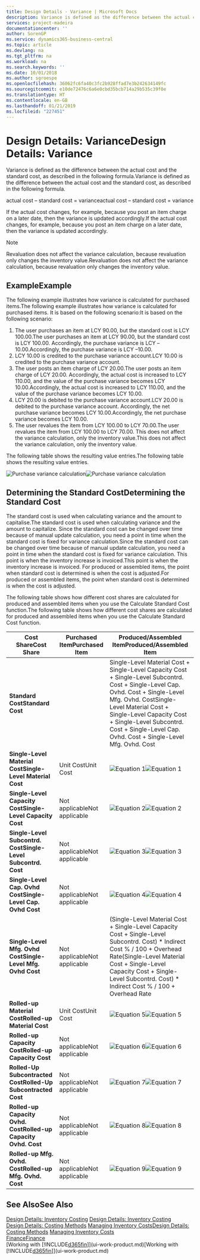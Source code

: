```yaml
---
title: Design Details - Variance | Microsoft Docs
description: Variance is defined as the difference between the actual cost and the standard cost, as described in the following formula.
services: project-madeira
documentationcenter: ''
author: SorenGP
ms.service: dynamics365-business-central
ms.topic: article
ms.devlang: na
ms.tgt_pltfrm: na
ms.workload: na
ms.search.keywords: ''
ms.date: 10/01/2018
ms.author: sgroespe
ms.openlocfilehash: 36062fc6fa40c3fc2b928ffad7e3b242634149fc
ms.sourcegitcommit: e10de72476c6a6e0cbd35bcb714a29b535c39f0e
ms.translationtype: HT
ms.contentlocale: en-GB
ms.lasthandoff: 01/21/2019
ms.locfileid: "227451"
---
```

# <a name="design-details-variance"></a><span data-ttu-id="47461-103">Design Details: Variance</span><span class="sxs-lookup"><span data-stu-id="47461-103">Design Details: Variance</span></span>
<span data-ttu-id="47461-104">Variance is defined as the difference between the actual cost and the standard cost, as described in the following formula.</span><span class="sxs-lookup"><span data-stu-id="47461-104">Variance is defined as the difference between the actual cost and the standard cost, as described in the following formula.</span></span>  

 <span data-ttu-id="47461-105">actual cost – standard cost = variance</span><span class="sxs-lookup"><span data-stu-id="47461-105">actual cost – standard cost = variance</span></span>  

 <span data-ttu-id="47461-106">If the actual cost changes, for example, because you post an item charge on a later date, then the variance is updated accordingly.</span><span class="sxs-lookup"><span data-stu-id="47461-106">If the actual cost changes, for example, because you post an item charge on a later date, then the variance is updated accordingly.</span></span>  

> [!NOTE]  
>  <span data-ttu-id="47461-107">Revaluation does not affect the variance calculation, because revaluation only changes the inventory value.</span><span class="sxs-lookup"><span data-stu-id="47461-107">Revaluation does not affect the variance calculation, because revaluation only changes the inventory value.</span></span>  

## <a name="example"></a><span data-ttu-id="47461-108">Example</span><span class="sxs-lookup"><span data-stu-id="47461-108">Example</span></span>  
 <span data-ttu-id="47461-109">The following example illustrates how variance is calculated for purchased items.</span><span class="sxs-lookup"><span data-stu-id="47461-109">The following example illustrates how variance is calculated for purchased items.</span></span> <span data-ttu-id="47461-110">It is based on the following scenario:</span><span class="sxs-lookup"><span data-stu-id="47461-110">It is based on the following scenario:</span></span>  

1.  <span data-ttu-id="47461-111">The user purchases an item at LCY 90.00, but the standard cost is LCY 100.00.</span><span class="sxs-lookup"><span data-stu-id="47461-111">The user purchases an item at LCY 90.00, but the standard cost is LCY 100.00.</span></span> <span data-ttu-id="47461-112">Accordingly, the purchase variance is LCY –10.00.</span><span class="sxs-lookup"><span data-stu-id="47461-112">Accordingly, the purchase variance is LCY –10.00.</span></span>  
2.  <span data-ttu-id="47461-113">LCY 10.00 is credited to the purchase variance account.</span><span class="sxs-lookup"><span data-stu-id="47461-113">LCY 10.00 is credited to the purchase variance account.</span></span>  
3.  <span data-ttu-id="47461-114">The user posts an item charge of LCY 20.00.</span><span class="sxs-lookup"><span data-stu-id="47461-114">The user posts an item charge of LCY 20.00.</span></span> <span data-ttu-id="47461-115">Accordingly, the actual cost is increased to LCY 110.00, and the value of the purchase variance becomes LCY 10.00.</span><span class="sxs-lookup"><span data-stu-id="47461-115">Accordingly, the actual cost is increased to LCY 110.00, and the value of the purchase variance becomes LCY 10.00.</span></span>  
4.  <span data-ttu-id="47461-116">LCY 20.00 is debited to the purchase variance account.</span><span class="sxs-lookup"><span data-stu-id="47461-116">LCY 20.00 is debited to the purchase variance account.</span></span> <span data-ttu-id="47461-117">Accordingly, the net purchase variance becomes LCY 10.00.</span><span class="sxs-lookup"><span data-stu-id="47461-117">Accordingly, the net purchase variance becomes LCY 10.00.</span></span>  
5.  <span data-ttu-id="47461-118">The user revalues the item from LCY 100.00 to LCY 70.00.</span><span class="sxs-lookup"><span data-stu-id="47461-118">The user revalues the item from LCY 100.00 to LCY 70.00.</span></span> <span data-ttu-id="47461-119">This does not affect the variance calculation, only the inventory value.</span><span class="sxs-lookup"><span data-stu-id="47461-119">This does not affect the variance calculation, only the inventory value.</span></span>  

 <span data-ttu-id="47461-120">The following table shows the resulting value entries.</span><span class="sxs-lookup"><span data-stu-id="47461-120">The following table shows the resulting value entries.</span></span>  

 <span data-ttu-id="47461-121">![Purchase variance calculation](media/design_details_inventory_costing_11_purchase_variance.png "Purchase variance calculation")</span><span class="sxs-lookup"><span data-stu-id="47461-121">![Purchase variance calculation](media/design_details_inventory_costing_11_purchase_variance.png "Purchase variance calculation")</span></span>  

## <a name="determining-the-standard-cost"></a><span data-ttu-id="47461-122">Determining the Standard Cost</span><span class="sxs-lookup"><span data-stu-id="47461-122">Determining the Standard Cost</span></span>  
 <span data-ttu-id="47461-123">The standard cost is used when calculating variance and the amount to capitalise.</span><span class="sxs-lookup"><span data-stu-id="47461-123">The standard cost is used when calculating variance and the amount to capitalize.</span></span> <span data-ttu-id="47461-124">Since the standard cost can be changed over time because of manual update calculation, you need a point in time when the standard cost is fixed for variance calculation.</span><span class="sxs-lookup"><span data-stu-id="47461-124">Since the standard cost can be changed over time because of manual update calculation, you need a point in time when the standard cost is fixed for variance calculation.</span></span> <span data-ttu-id="47461-125">This point is when the inventory increase is invoiced.</span><span class="sxs-lookup"><span data-stu-id="47461-125">This point is when the inventory increase is invoiced.</span></span> <span data-ttu-id="47461-126">For produced or assembled items, the point when standard cost is determined is when the cost is adjusted.</span><span class="sxs-lookup"><span data-stu-id="47461-126">For produced or assembled items, the point when standard cost is determined is when the cost is adjusted.</span></span>  

 <span data-ttu-id="47461-127">The following table shows how different cost shares are calculated for produced and assembled items when you use the Calculate Standard Cost function.</span><span class="sxs-lookup"><span data-stu-id="47461-127">The following table shows how different cost shares are calculated for produced and assembled items when you use the Calculate Standard Cost function.</span></span>  

|<span data-ttu-id="47461-128">Cost Share</span><span class="sxs-lookup"><span data-stu-id="47461-128">Cost Share</span></span>|<span data-ttu-id="47461-129">Purchased Item</span><span class="sxs-lookup"><span data-stu-id="47461-129">Purchased Item</span></span>|<span data-ttu-id="47461-130">Produced/Assembled Item</span><span class="sxs-lookup"><span data-stu-id="47461-130">Produced/Assembled Item</span></span>|  
|----------------|--------------------|------------------------------|  
|<span data-ttu-id="47461-131">**Standard Cost**</span><span class="sxs-lookup"><span data-stu-id="47461-131">**Standard Cost**</span></span>||<span data-ttu-id="47461-132">Single-Level Material Cost + Single-Level Capacity Cost + Single-Level Subcontrd. Cost + Single-Level Cap. Ovhd. Cost + Single-Level Mfg. Ovhd. Cost</span><span class="sxs-lookup"><span data-stu-id="47461-132">Single-Level Material Cost + Single-Level Capacity Cost + Single-Level Subcontrd. Cost + Single-Level Cap. Ovhd. Cost + Single-Level Mfg. Ovhd. Cost</span></span>|  
|<span data-ttu-id="47461-133">**Single-Level Material Cost**</span><span class="sxs-lookup"><span data-stu-id="47461-133">**Single-Level Material Cost**</span></span>|<span data-ttu-id="47461-134">Unit Cost</span><span class="sxs-lookup"><span data-stu-id="47461-134">Unit Cost</span></span>|<span data-ttu-id="47461-135">![Equation 1](media/design_details_inventory_costing_11_equation_1.png "Equation 1")</span><span class="sxs-lookup"><span data-stu-id="47461-135">![Equation 1](media/design_details_inventory_costing_11_equation_1.png "Equation 1")</span></span>|  
|<span data-ttu-id="47461-136">**Single-Level Capacity Cost**</span><span class="sxs-lookup"><span data-stu-id="47461-136">**Single-Level Capacity Cost**</span></span>|<span data-ttu-id="47461-137">Not applicable</span><span class="sxs-lookup"><span data-stu-id="47461-137">Not applicable</span></span>|<span data-ttu-id="47461-138">![Equation 2](media/design_details_inventory_costing_11_equation_2.png "Equation 2")</span><span class="sxs-lookup"><span data-stu-id="47461-138">![Equation 2](media/design_details_inventory_costing_11_equation_2.png "Equation 2")</span></span>|  
|<span data-ttu-id="47461-139">**Single-Level Subcontrd. Cost**</span><span class="sxs-lookup"><span data-stu-id="47461-139">**Single-Level Subcontrd. Cost**</span></span>|<span data-ttu-id="47461-140">Not applicable</span><span class="sxs-lookup"><span data-stu-id="47461-140">Not applicable</span></span>|<span data-ttu-id="47461-141">![Equation 3](media/design_details_inventory_costing_11_equation_3.png "Equation 3")</span><span class="sxs-lookup"><span data-stu-id="47461-141">![Equation 3](media/design_details_inventory_costing_11_equation_3.png "Equation 3")</span></span>|  
|<span data-ttu-id="47461-142">**Single-Level Cap. Ovhd Cost**</span><span class="sxs-lookup"><span data-stu-id="47461-142">**Single-Level Cap. Ovhd Cost**</span></span>|<span data-ttu-id="47461-143">Not applicable</span><span class="sxs-lookup"><span data-stu-id="47461-143">Not applicable</span></span>|<span data-ttu-id="47461-144">![Equation 4](media/design_details_inventory_costing_11_equation_4.png "Equation 4")</span><span class="sxs-lookup"><span data-stu-id="47461-144">![Equation 4](media/design_details_inventory_costing_11_equation_4.png "Equation 4")</span></span>|  
|<span data-ttu-id="47461-145">**Single-Level Mfg. Ovhd Cost**</span><span class="sxs-lookup"><span data-stu-id="47461-145">**Single-Level Mfg. Ovhd Cost**</span></span>|<span data-ttu-id="47461-146">Not applicable</span><span class="sxs-lookup"><span data-stu-id="47461-146">Not applicable</span></span>|<span data-ttu-id="47461-147">(Single-Level Material Cost + Single-Level Capacity Cost + Single-Level Subcontrd. Cost) \* Indirect Cost % / 100 + Overhead Rate</span><span class="sxs-lookup"><span data-stu-id="47461-147">(Single-Level Material Cost + Single-Level Capacity Cost + Single-Level Subcontrd. Cost) \* Indirect Cost % / 100 + Overhead Rate</span></span>|  
|<span data-ttu-id="47461-148">**Rolled-up Material Cost**</span><span class="sxs-lookup"><span data-stu-id="47461-148">**Rolled-up Material Cost**</span></span>|<span data-ttu-id="47461-149">Unit Cost</span><span class="sxs-lookup"><span data-stu-id="47461-149">Unit Cost</span></span>|<span data-ttu-id="47461-150">![Equation 5](media/design_details_inventory_costing_11_equation_5.png "Equation 5")</span><span class="sxs-lookup"><span data-stu-id="47461-150">![Equation 5](media/design_details_inventory_costing_11_equation_5.png "Equation 5")</span></span>|  
|<span data-ttu-id="47461-151">**Rolled-up Capacity Cost**</span><span class="sxs-lookup"><span data-stu-id="47461-151">**Rolled-up Capacity Cost**</span></span>|<span data-ttu-id="47461-152">Not applicable</span><span class="sxs-lookup"><span data-stu-id="47461-152">Not applicable</span></span>|<span data-ttu-id="47461-153">![Equation 6](media/design_details_inventory_costing_11_equation_6.png "Equation 6")</span><span class="sxs-lookup"><span data-stu-id="47461-153">![Equation 6](media/design_details_inventory_costing_11_equation_6.png "Equation 6")</span></span>|  
|<span data-ttu-id="47461-154">**Rolled-Up Subcontracted Cost**</span><span class="sxs-lookup"><span data-stu-id="47461-154">**Rolled-Up Subcontracted Cost**</span></span>|<span data-ttu-id="47461-155">Not applicable</span><span class="sxs-lookup"><span data-stu-id="47461-155">Not applicable</span></span>|<span data-ttu-id="47461-156">![Equation 7](media/design_details_inventory_costing_11_equation_7.png "Equation 7")</span><span class="sxs-lookup"><span data-stu-id="47461-156">![Equation 7](media/design_details_inventory_costing_11_equation_7.png "Equation 7")</span></span>|  
|<span data-ttu-id="47461-157">**Rolled-up Capacity Ovhd. Cost**</span><span class="sxs-lookup"><span data-stu-id="47461-157">**Rolled-up Capacity Ovhd. Cost**</span></span>|<span data-ttu-id="47461-158">Not applicable</span><span class="sxs-lookup"><span data-stu-id="47461-158">Not applicable</span></span>|<span data-ttu-id="47461-159">![Equation 8](media/design_details_inventory_costing_11_equation_8.png "Equation 8")</span><span class="sxs-lookup"><span data-stu-id="47461-159">![Equation 8](media/design_details_inventory_costing_11_equation_8.png "Equation 8")</span></span>|  
|<span data-ttu-id="47461-160">**Rolled-up Mfg. Ovhd. Cost**</span><span class="sxs-lookup"><span data-stu-id="47461-160">**Rolled-up Mfg. Ovhd. Cost**</span></span>|<span data-ttu-id="47461-161">Not applicable</span><span class="sxs-lookup"><span data-stu-id="47461-161">Not applicable</span></span>|<span data-ttu-id="47461-162">![Equation 9](media/design_details_inventory_costing_11_equation_9.png "Equation 9")</span><span class="sxs-lookup"><span data-stu-id="47461-162">![Equation 9](media/design_details_inventory_costing_11_equation_9.png "Equation 9")</span></span>|  

## <a name="see-also"></a><span data-ttu-id="47461-163">See Also</span><span class="sxs-lookup"><span data-stu-id="47461-163">See Also</span></span>  
 <span data-ttu-id="47461-164">[Design Details: Inventory Costing](design-details-inventory-costing.md) </span><span class="sxs-lookup"><span data-stu-id="47461-164">[Design Details: Inventory Costing](design-details-inventory-costing.md) </span></span>  
 <span data-ttu-id="47461-165">[Design Details: Costing Methods](design-details-costing-methods.md) [Managing Inventory Costs](finance-manage-inventory-costs.md)</span><span class="sxs-lookup"><span data-stu-id="47461-165">[Design Details: Costing Methods](design-details-costing-methods.md) [Managing Inventory Costs](finance-manage-inventory-costs.md)</span></span>  
 [<span data-ttu-id="47461-166">Finance</span><span class="sxs-lookup"><span data-stu-id="47461-166">Finance</span></span>](finance.md)  
 <span data-ttu-id="47461-167">[Working with [!INCLUDE[d365fin](includes/d365fin_md.md)]](ui-work-product.md)</span><span class="sxs-lookup"><span data-stu-id="47461-167">[Working with [!INCLUDE[d365fin](includes/d365fin_md.md)]](ui-work-product.md)</span></span>
